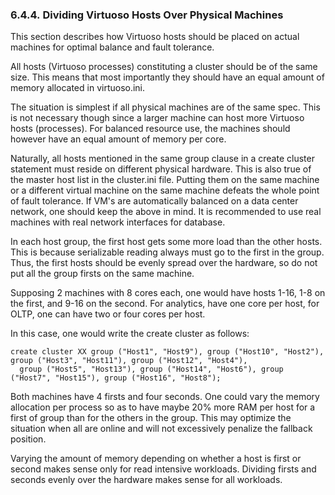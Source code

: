 <div id="faultfaulttolerdivid" class="section">

<div class="titlepage">

<div>

<div>

### 6.4.4. Dividing Virtuoso Hosts Over Physical Machines

</div>

</div>

</div>

This section describes how Virtuoso hosts should be placed on actual
machines for optimal balance and fault tolerance.

All hosts (Virtuoso processes) constituting a cluster should be of the
same size. This means that most importantly they should have an equal
amount of memory allocated in virtuoso.ini.

The situation is simplest if all physical machines are of the same spec.
This is not necessary though since a larger machine can host more
Virtuoso hosts (processes). For balanced resource use, the machines
should however have an equal amount of memory per core.

Naturally, all hosts mentioned in the same group clause in a create
cluster statement must reside on different physical hardware. This is
also true of the master host list in the cluster.ini file. Putting them
on the same machine or a different virtual machine on the same machine
defeats the whole point of fault tolerance. If VM's are automatically
balanced on a data center network, one should keep the above in mind. It
is recommended to use real machines with real network interfaces for
database.

In each host group, the first host gets some more load than the other
hosts. This is because serializable reading always must go to the first
in the group. Thus, the first hosts should be evenly spread over the
hardware, so do not put all the group firsts on the same machine.

Supposing 2 machines with 8 cores each, one would have hosts 1-16, 1-8
on the first, and 9-16 on the second. For analytics, have one core per
host, for OLTP, one can have two or four cores per host.

In this case, one would write the create cluster as follows:

``` programlisting
create cluster XX group ("Host1", "Host9"), group ("Host10", "Host2"), group ("Host3", "Host11"), group ("Host12", "Host4"),
  group ("Host5", "Host13"), group ("Host14", "Host6"), group ("Host7", "Host15"), group ("Host16", "Host8");
```

Both machines have 4 firsts and four seconds. One could vary the memory
allocation per process so as to have maybe 20% more RAM per host for a
first of group than for the others in the group. This may optimize the
situation when all are online and will not excessively penalize the
fallback position.

Varying the amount of memory depending on whether a host is first or
second makes sense only for read intensive workloads. Dividing firsts
and seconds evenly over the hardware makes sense for all workloads.

</div>
